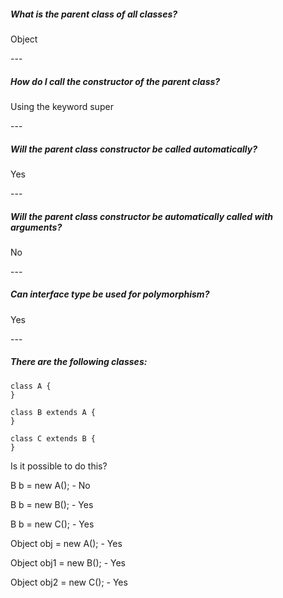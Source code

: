 <h5>What is the parent class of all classes?</h5>
<p>Object</p>
---
<h5>How do I call the constructor of the parent class?</h5>
<p>Using the keyword super</p>
---
<h5>Will the parent class constructor be called automatically?</h5>
<p>Yes</p>
---
<h5>Will the parent class constructor be automatically called with arguments?</h5>
<p>No</p>
---
<h5>Can interface type be used for polymorphism?</h5>
<p>Yes</p>
---
<h5>There are the following classes:</h5>

    class A {
    }
    
    class B extends A {
    }
    
    class C extends B {
    }
  <p>Is it possible to do this?</p>
  <p>B b = new A(); - No</p>  
  <p>B b = new B(); - Yes</p>
  <p>B b = new C(); - Yes</p>
  <p>Object obj = new A(); - Yes</p>
  <p>Object obj1 = new B(); - Yes</p>
  <p>Object obj2 = new C(); - Yes</p>